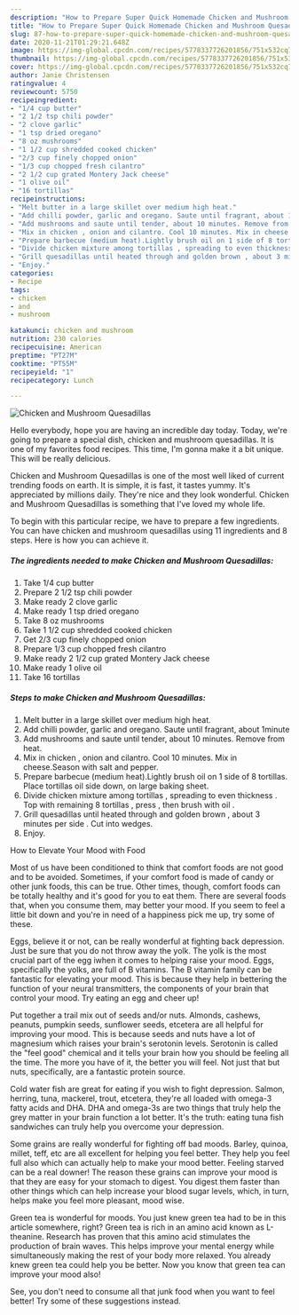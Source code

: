 ```yaml
---
description: "How to Prepare Super Quick Homemade Chicken and Mushroom Quesadillas"
title: "How to Prepare Super Quick Homemade Chicken and Mushroom Quesadillas"
slug: 87-how-to-prepare-super-quick-homemade-chicken-and-mushroom-quesadillas
date: 2020-11-21T01:29:21.648Z
image: https://img-global.cpcdn.com/recipes/5778337726201856/751x532cq70/chicken-and-mushroom-quesadillas-recipe-main-photo.jpg
thumbnail: https://img-global.cpcdn.com/recipes/5778337726201856/751x532cq70/chicken-and-mushroom-quesadillas-recipe-main-photo.jpg
cover: https://img-global.cpcdn.com/recipes/5778337726201856/751x532cq70/chicken-and-mushroom-quesadillas-recipe-main-photo.jpg
author: Janie Christensen
ratingvalue: 4
reviewcount: 5750
recipeingredient:
- "1/4 cup butter"
- "2 1/2 tsp chili powder"
- "2 clove garlic"
- "1 tsp dried oregano"
- "8 oz mushrooms"
- "1 1/2 cup shredded cooked chicken"
- "2/3 cup finely chopped onion"
- "1/3 cup chopped fresh cilantro"
- "2 1/2 cup grated Montery Jack cheese"
- "1 olive oil"
- "16 tortillas"
recipeinstructions:
- "Melt butter in a large skillet over medium high heat."
- "Add chilli powder, garlic and oregano. Saute until fragrant, about 1minute"
- "Add mushrooms and saute until tender, about 10 minutes. Remove from heat."
- "Mix in chicken , onion and cilantro. Cool 10 minutes. Mix in cheese.Season with salt and pepper."
- "Prepare barbecue (medium heat).Lightly brush oil on 1 side of 8 tortillas. Place tortillas oil side down, on large baking sheet."
- "Divide chicken mixture among tortillas , spreading to even thickness . Top with remaining 8 tortillas , press , then brush with oil ."
- "Grill quesadillas until heated through and golden brown , about 3 minutes per side . Cut into wedges."
- "Enjoy."
categories:
- Recipe
tags:
- chicken
- and
- mushroom

katakunci: chicken and mushroom 
nutrition: 230 calories
recipecuisine: American
preptime: "PT27M"
cooktime: "PT55M"
recipeyield: "1"
recipecategory: Lunch

---
```



![Chicken and Mushroom Quesadillas](https://img-global.cpcdn.com/recipes/5778337726201856/751x532cq70/chicken-and-mushroom-quesadillas-recipe-main-photo.jpg)

Hello everybody, hope you are having an incredible day today. Today, we're going to prepare a special dish, chicken and mushroom quesadillas. It is one of my favorites food recipes. This time, I'm gonna make it a bit unique. This will be really delicious.



Chicken and Mushroom Quesadillas is one of the most well liked of current trending foods on earth. It is simple, it is fast, it tastes yummy. It's appreciated by millions daily. They're nice and they look wonderful. Chicken and Mushroom Quesadillas is something that I've loved my whole life.


To begin with this particular recipe, we have to prepare a few ingredients. You can have chicken and mushroom quesadillas using 11 ingredients and 8 steps. Here is how you can achieve it.

<!--inarticleads1-->

##### The ingredients needed to make Chicken and Mushroom Quesadillas:

1. Take 1/4 cup butter
1. Prepare 2 1/2 tsp chili powder
1. Make ready 2 clove garlic
1. Make ready 1 tsp dried oregano
1. Take 8 oz mushrooms
1. Take 1 1/2 cup shredded cooked chicken
1. Get 2/3 cup finely chopped onion
1. Prepare 1/3 cup chopped fresh cilantro
1. Make ready 2 1/2 cup grated Montery Jack cheese
1. Make ready 1 olive oil
1. Take 16 tortillas




<!--inarticleads2-->

##### Steps to make Chicken and Mushroom Quesadillas:

1. Melt butter in a large skillet over medium high heat.
1. Add chilli powder, garlic and oregano. Saute until fragrant, about 1minute
1. Add mushrooms and saute until tender, about 10 minutes. Remove from heat.
1. Mix in chicken , onion and cilantro. Cool 10 minutes. Mix in cheese.Season with salt and pepper.
1. Prepare barbecue (medium heat).Lightly brush oil on 1 side of 8 tortillas. Place tortillas oil side down, on large baking sheet.
1. Divide chicken mixture among tortillas , spreading to even thickness . Top with remaining 8 tortillas , press , then brush with oil .
1. Grill quesadillas until heated through and golden brown , about 3 minutes per side . Cut into wedges.
1. Enjoy.




How to Elevate Your Mood with Food


Most of us have been conditioned to think that comfort foods are not good and to be avoided. Sometimes, if your comfort food is made of candy or other junk foods, this can be true. Other times, though, comfort foods can be totally healthy and it's good for you to eat them. There are several foods that, when you consume them, may better your mood. If you seem to feel a little bit down and you're in need of a happiness pick me up, try some of these.

Eggs, believe it or not, can be really wonderful at fighting back depression. Just be sure that you do not throw away the yolk. The yolk is the most crucial part of the egg iwhen it comes to helping raise your mood. Eggs, specifically the yolks, are full of B vitamins. The B vitamin family can be fantastic for elevating your mood. This is because they help in bettering the function of your neural transmitters, the components of your brain that control your mood. Try eating an egg and cheer up!

Put together a trail mix out of seeds and/or nuts. Almonds, cashews, peanuts, pumpkin seeds, sunflower seeds, etcetera are all helpful for improving your mood. This is because seeds and nuts have a lot of magnesium which raises your brain's serotonin levels. Serotonin is called the "feel good" chemical and it tells your brain how you should be feeling all the time. The more you have of it, the better you will feel. Not just that but nuts, specifically, are a fantastic protein source.

Cold water fish are great for eating if you wish to fight depression. Salmon, herring, tuna, mackerel, trout, etcetera, they're all loaded with omega-3 fatty acids and DHA. DHA and omega-3s are two things that truly help the grey matter in your brain function a lot better. It's the truth: eating tuna fish sandwiches can truly help you overcome your depression. 

Some grains are really wonderful for fighting off bad moods. Barley, quinoa, millet, teff, etc are all excellent for helping you feel better. They help you feel full also which can actually help to make your mood better. Feeling starved can be a real downer! The reason these grains can improve your mood is that they are easy for your stomach to digest. You digest them faster than other things which can help increase your blood sugar levels, which, in turn, helps make you feel more pleasant, mood wise.

Green tea is wonderful for moods. You just knew green tea had to be in this article somewhere, right? Green tea is rich in an amino acid known as L-theanine. Research has proven that this amino acid stimulates the production of brain waves. This helps improve your mental energy while simultaneously making the rest of your body more relaxed. You already knew green tea could help you be better. Now you know that green tea can improve your mood also!

See, you don't need to consume all that junk food when you want to feel better! Try  some  of  these  suggestions  instead.

